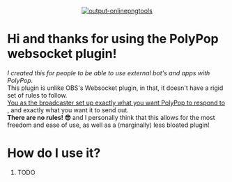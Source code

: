<p align="center">
  <a href="https://imgbb.com/">
    <img src="https://i.ibb.co/LNL0t7F/output-onlinepngtools.png" alt="output-onlinepngtools" border="0">
  </a>
</p>

# Hi and thanks for using the PolyPop websocket plugin!

<i>
  I created this for people to be able to use external bot's and apps with PolyPop.
</i><br>
This plugin is unlike OBS's Websocket plugin, in that, it doesn't have a rigid set of rules to follow.<br>
<u>
  You as the broadcaster set up exactly what you want PolyPop to respond to
</u>
, and exactly what you want it to send out.<br>
<b>
  There are no rules! 😎
</b>
and I personally think that this allows for the most freedom and ease of use, as well as a (marginally) less bloated plugin!

# How do I use it?

1. TODO